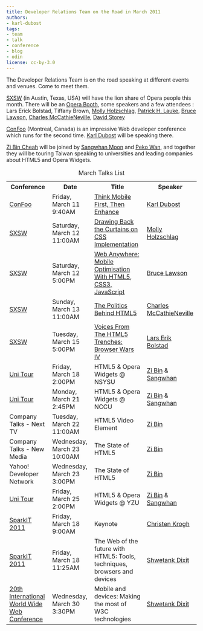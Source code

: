 ```yaml
---
title: Developer Relations Team on the Road in March 2011
authors:
- karl-dubost
tags:
- team
- talk
- conference
- blog
- odin
license: cc-by-3.0
---
```


<p>The Developer Relations Team is on the road speaking at different events and venues. Come to meet them.</p>

<p><a href="http://sxsw.com/">SXSW</a> (in Austin, Texas, USA) will have the lion share of Opera people this month. There will be an <a href="http://sxsw.com/interactive/trade_show/exhibitors?action=exhib_show&amp;amp;id=S11-3500">Opera Booth</a>, some speakers and a few attendees : Lars Erick Bolstad,
Tiffany Brown,
<a href="https://dev.opera.com/author/2334476">Molly Holzschlag</a>,
<a href="https://dev.opera.com/author/1991992">Patrick H. Lauke</a>,
<a href="https://dev.opera.com/author/1146592">Bruce Lawson</a>,
<a href="https://dev.opera.com/author/162910">Charles McCathieNeville</a>,
<a href="https://dev.opera.com/author/241852">David Storey</a></p>

<p><a href="http://confoo.ca/en">ConFoo</a> (Montreal, Canada) is an impressive Web developer conference which runs for the second time. <a href="https://dev.opera.com/author/2064912">Karl Dubost</a> will be speaking there. </p>

<p><a href="https://dev.opera.com/author/1766230">Zi Bin Cheah</a> will be joined by <a href="http://twitter.com/syndare">Sangwhan Moon</a> and <a href="http://my.opera.com/ting0619">Peko Wan</a>, and together they will be touring Taiwan speaking to universities and leading companies about HTML5 and Opera Widgets.</p>

<div block="table">
<table id="marchtalklist">
<caption>March Talks List</caption>
<tr><th>Conference</th><th>Date</th><th>Title</th><th>Speaker</th></tr>
<tr><td><a href="http://confoo.ca/en">ConFoo</a></td><td>Friday, March 11 9:40AM</td><td>
	<a href="http://confoo.ca/en/2011/session/think-mobile-first-then-enhance">Think Mobile First, Then Enhance</a>
	</td><td><a href="http://my.opera.com/karlcow" title="Karl Dubost - karlCOW">Karl Dubost</a></td></tr>
<tr><td><a href="http://sxsw.com/">SXSW</a></td><td>Saturday, March 12 11:00AM</td><td><a href="http://schedule.sxsw.com/events/event_IAP6628">Drawing Back the Curtains on CSS Implementation</a></td><td><a href="http://moly.com/" title="Moly News - Breaking News, Expert Opinion &amp; Company/CEO Articles - Home">Molly Holzschlag</a></td></tr>
<tr><td><a href="http://sxsw.com/">SXSW</a></td><td>Saturday, March 12 5:00PM</td><td> <a href="http://schedule.sxsw.com/events/event_IAP7486" title="Web Anywhere: Mobile Optimisation With HTML5, CSS3, JavaScript">Web Anywhere: Mobile Optimisation With HTML5, CSS3, JavaScript</a></td><td><a href="http://www.brucelawson.co.uk/">Bruce Lawson</a></td></tr>
<tr><td><a href="http://sxsw.com/">SXSW</a></td><td>Sunday, March 13 11:00AM</td><td><a href="http://schedule.sxsw.com/events/event_IAP7300" title="The Politics Behind HTML5">The Politics Behind HTML5</a></td><td><a href="http://my.opera.com/chaals/blog/">Charles McCathieNeville</a></td></tr>
<tr><td><a href="http://sxsw.com/">SXSW</a></td><td>Tuesday, March 15 5:00PM</td><td><a href="http://schedule.sxsw.com/events/event_IAP7286" title="Voices From The HTML5 Trenches: Browser Wars IV">Voices From The HTML5 Trenches: Browser Wars IV</a></td><td><a href="http://my.opera.com/lbolstad/about/">Lars Erik Bolstad</a></td></tr>
<tr><td><a href="http://my.opera.com/ting0619/blog/2011/03/03/2011-opera">Uni Tour</a></td><td>Friday, March 18 2:00PM</td><td>HTML5 &amp; Opera Widgets @ NSYSU</td><td><a href="http://zibin.me/">Zi Bin</a> &amp; <a href="http://twitter.com/syndare">Sangwhan</a></td></tr>
<tr><td><a href="http://my.opera.com/ting0619/blog/2011/03/03/2011-opera">Uni Tour</a></td><td>Monday, March 21 2:45PM</td><td>HTML5 &amp; Opera Widgets @ NCCU</td><td><a href="http://zibin.me">Zi Bin</a> &amp; <a href="http://twitter.com/syndare">Sangwhan</a></td></tr>
<tr><td>Company Talks - Next TV</td><td>Tuesday, March 22 11:00AM</td><td>HTML5 Video Element</td><td><a href="http://zibin.me">Zi Bin</a></td></tr>
<tr><td>Company Talks - New Media</td><td>Wednesday, March 23 10:00AM</td><td>The State of HTML5</td><td><a href="http://zibin.me">Zi Bin</a></td></tr>
<tr><td>Yahoo! Developer Network</td><td>Wednesday, March 23 3:00PM</td><td>The State of HTML5</td><td><a href="http://zibin.me">Zi Bin</a></td></tr>
<tr><td><a href="http://my.opera.com/ting0619/blog/2011/03/03/2011-opera">Uni Tour</a></td><td>Friday, March 25 2:00PM</td><td>HTML5 &amp; Opera Widgets @ YZU</td><td><a href="http://zibin.me">Zi Bin</a> &amp; <a href="http://twitter.com/syndare">Sangwhan</a></td></tr>

<tr><td><a href="http://www.ciol.com/sparkit/2011/">SparkIT 2011</a></td><td>Friday, March 18 9:00AM</td><td>Keynote</td><td><a href="http://www.opera.com/company/speakers/krogh/">Christen Krogh</a></td></tr>

<tr><td><a href="http://www.ciol.com/sparkit/2011/">SparkIT 2011</a></td><td>Friday, March 18 11:25AM</td><td>The Web of the future with HTML5: Tools, techniques, browsers and devices</td><td><a href="http://www.shwetankdixit.com/">Shwetank Dixit</a></td></tr>

<tr><td><a href="http://www.www2011india.com/">20th International World Wide Web Conference</a></td><td>Wednesday, March 30 3:30PM</td><td>Mobile and devices: Making the most of W3C technologies</td><td><a href="http://www.shwetankdixit.com/">Shwetank Dixit</a></td></tr>
</table>
</div>
